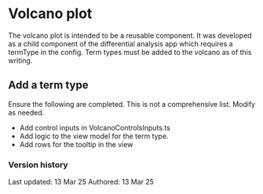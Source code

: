 # Volcano plot
The volcano plot is intended to be a reusable component. It was developed as a child component
of the differential analysis app which requires a termType in the config. Term types must be 
added to the volcano as of this writing. 

## Add a term type
Ensure the following are completed. This is not a comprehensive list. Modify as needed.
- Add control inputs in VolcanoControlsInputs.ts
- Add logic to the view model for the term type. 
- Add rows for the tooltip in the view

### Version history
Last updated: 13 Mar 25
Authored: 13 Mar 25